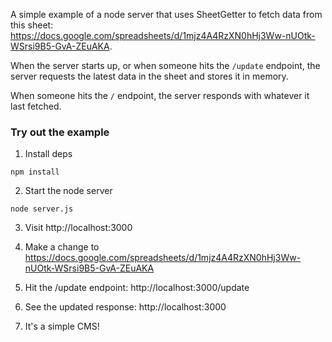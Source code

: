 A simple example of a node server that uses SheetGetter to fetch data from this sheet: https://docs.google.com/spreadsheets/d/1mjz4A4RzXN0hHj3Ww-nUOtk-WSrsi9B5-GvA-ZEuAKA.

When the server starts up, or when someone hits the `/update` endpoint, the server requests the latest data in the sheet and stores it in memory.

When someone hits the `/` endpoint, the server responds with whatever it last fetched.

### Try out the example

1) Install deps

```
npm install
```

2) Start the node server

```
node server.js
```

3) Visit http://localhost:3000

4) Make a change to https://docs.google.com/spreadsheets/d/1mjz4A4RzXN0hHj3Ww-nUOtk-WSrsi9B5-GvA-ZEuAKA

5) Hit the /update endpoint: http://localhost:3000/update

6) See the updated response: http://localhost:3000

7) It's a simple CMS!